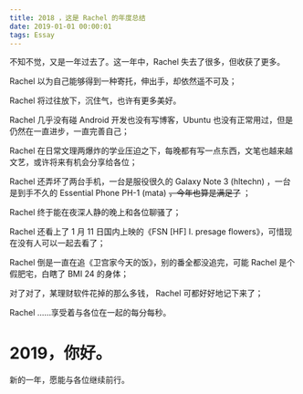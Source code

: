 ```yaml
---
title: 2018 ，这是 Rachel 的年度总结
date: 2019-01-01 00:00:01
tags: Essay
---
```


不知不觉，又是一年过去了。这一年中，Rachel 失去了很多，但收获了更多。

Rachel 以为自己能够得到一种寄托，伸出手，却依然遥不可及；

Rachel 将过往放下，沉住气，也许有更多美好。
<!-- more -->
Rachel 几乎没有碰 Android 开发也没有写博客，Ubuntu 也没有正常用过，但是仍然在一直进步，一直完善自己；

Rachel 在日常文理两爆炸的学业压迫之下，每晚都有写一点东西，文笔也越来越文艺，或许将来有机会分享给各位；

Rachel 还弄坏了两台手机，一台是服役很久的 Galaxy Note 3 (hltechn) ，一台是到手不久的 Essential Phone PH-1 (mata)  ~~，今年也算是满足了~~ ；

Rachel 终于能在夜深人静的晚上和各位聊骚了；

Rachel 还看上了 1 月 11 日国内上映的《FSN [HF] I. presage flowers》，可惜现在没有人可以一起去看了；

Rachel 倒是一直在追《卫宫家今天的饭》，别的番全都没追完，可能 Rachel 是个假肥宅，白瞎了 BMI 24 的身体；

对了对了，某理财软件花掉的那么多钱， Rachel 可都好好地记下来了；

Rachel ……享受着与各位在一起的每分每秒。

# 2019，你好。

新的一年，愿能与各位继续前行。
